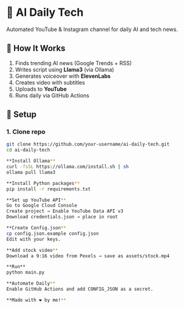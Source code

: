 # 🤖 AI Daily Tech

Automated YouTube & Instagram channel for daily AI and tech news.

## 🔧 How It Works
1. Finds trending AI news (Google Trends + RSS)
2. Writes script using **Llama3** (via Ollama)
3. Generates voiceover with **ElevenLabs**
4. Creates video with subtitles
5. Uploads to **YouTube**
6. Runs daily via GitHub Actions

## 🚀 Setup

### 1. Clone repo
```bash
git clone https://github.com/your-username/ai-daily-tech.git
cd ai-daily-tech

**Install Ollama**
curl -fsSL https://ollama.com/install.sh | sh
ollama pull llama3

**Install Python packages**
pip install -r requirements.txt

**Set up YouTube API**
Go to Google Cloud Console
Create project → Enable YouTube Data API v3
Download credentials.json → place in root

**Create Config.json**
cp config.json.example config.json
Edit with your keys.

**Add stock video**
Download a 9:16 video from Pexels → save as assets/stock.mp4

**Run**
python main.py

**Automate Daily**
Enable GitHub Actions and add CONFIG_JSON as a secret.

**Made with ❤️ by me!**
